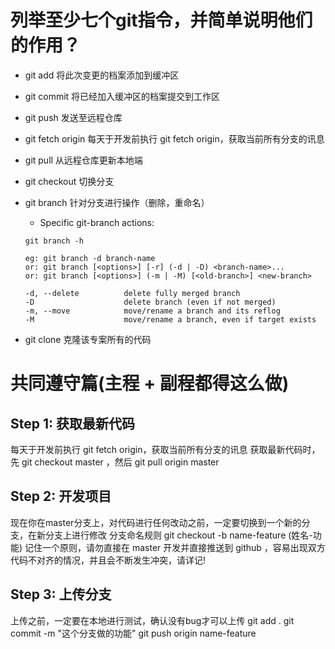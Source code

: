 # 列举至少七个git指令，并简单说明他们的作用？

* git add
将此次变更的档案添加到缓冲区

* git commit
将已经加入缓冲区的档案提交到工作区

* git push
发送至远程仓库

* git fetch origin
每天于开发前执行 git fetch origin，获取当前所有分支的讯息

* git pull
从远程仓库更新本地端

* git checkout
切换分支

* git branch
针对分支进行操作（删除，重命名）
  * Specific git-branch actions:
  ```
  git branch -h

  eg: git branch -d branch-name
  or: git branch [<options>] [-r] (-d | -D) <branch-name>...
  or: git branch [<options>] (-m | -M) [<old-branch>] <new-branch>

  -d, --delete          delete fully merged branch
  -D                    delete branch (even if not merged)
  -m, --move            move/rename a branch and its reflog
  -M                    move/rename a branch, even if target exists
  ```
* git clone
克隆该专案所有的代码


# 共同遵守篇(主程 + 副程都得这么做)

## Step 1: 获取最新代码
每天于开发前执行 git fetch origin，获取当前所有分支的讯息
获取最新代码时，先 git checkout master ，然后 git pull origin master

## Step 2: 开发项目
现在你在master分支上，对代码进行任何改动之前，一定要切换到一个新的分支，在新分支上进行修改
分支命名规则 git checkout -b name-feature (姓名-功能)
记住一个原则，请勿直接在 master 开发并直接推送到 github ，容易出现双方代码不对齐的情况，并且会不断发生冲突，请详记!

## Step 3: 上传分支
上传之前，一定要在本地进行测试，确认没有bug才可以上传
git add .
git commit -m "这个分支做的功能"
git push origin name-feature
